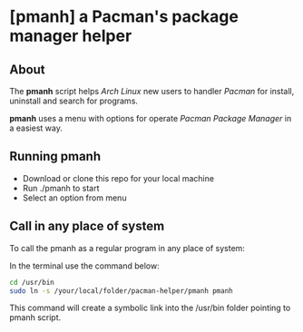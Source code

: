 # [pmanh] a Pacman's package manager helper

## About

The **pmanh** script helps *Arch Linux* new users to handler *Pacman* for install, uninstall and search for programs.

**pmanh** uses a menu with options for operate *Pacman Package Manager* in a easiest way.

## Running pmanh

- Download or clone this repo for your local machine
- Run ./pmanh to start
- Select an option from menu

## Call in any place of system

To call the pmanh as a regular program in any place of system:

In the terminal use the command below:

```sh
cd /usr/bin
sudo ln -s /your/local/folder/pacman-helper/pmanh pmanh
```

This command will create a symbolic link into the /usr/bin folder pointing to pmanh script. 
